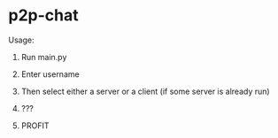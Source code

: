 # p2p-chat

Usage:

1. Run main.py

2. Enter username

3. Then select either a server or a client (if some server is already run)

4. ???

5. PROFIT
